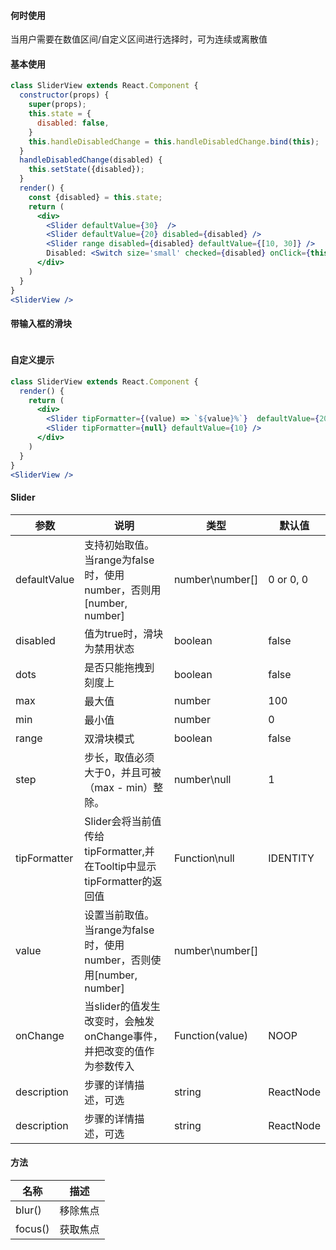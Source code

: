 #### **何时使用**
当用户需要在数值区间/自定义区间进行选择时，可为连续或离散值

#### **基本使用**
```jsx
class SliderView extends React.Component {
  constructor(props) {
    super(props);
    this.state = {
      disabled: false,
    }
    this.handleDisabledChange = this.handleDisabledChange.bind(this);
  }
  handleDisabledChange(disabled) {
    this.setState({disabled});
  }
  render() {
    const {disabled} = this.state;
    return (
      <div>
        <Slider defaultValue={30}  />
        <Slider defaultValue={20} disabled={disabled} />
        <Slider range disabled={disabled} defaultValue={[10, 30]} />
        Disabled: <Switch size='small' checked={disabled} onClick={this.handleDisabledChange} />
      </div>
    )
  }
}
<SliderView />
```


#### **带输入框的滑块**
```jsx

```

#### **自定义提示**
```jsx
class SliderView extends React.Component {
  render() {
    return (
      <div>
        <Slider tipFormatter={(value) => `${value}%`}  defaultValue={20}/>
        <Slider tipFormatter={null} defaultValue={10} />
      </div>
    )
  }
}
<SliderView />
```

#### **Slider**
| 参数 | 说明 | 类型 | 默认值 |
| --- | --- | --- | --- |
| defaultValue | 支持初始取值。当range为false时，使用number，否则用[number, number] | number\number[] | 0 or 0, 0 |
| disabled | 值为true时，滑块为禁用状态 | boolean | false |
| dots | 是否只能拖拽到刻度上 | boolean | false |
| max | 最大值 | number | 100 |
| min | 最小值 | number | 0 |
| range | 双滑块模式 | boolean | false |
| step | 步长，取值必须大于0，并且可被（max - min）整除。 | number\null | 1 |
| tipFormatter | Slider会将当前值传给tipFormatter,并在Tooltip中显示tipFormatter的返回值 | Function\null | IDENTITY |
| value | 设置当前取值。当range为false时，使用number，否则使用[number, number] | number\number[] |  |
| onChange | 当slider的值发生改变时，会触发onChange事件，并把改变的值作为参数传入 | Function(value) | NOOP |
| description | 步骤的详情描述，可选 | string | ReactNode |
| description | 步骤的详情描述，可选 | string | ReactNode |

#### **方法**
| 名称 | 描述 |
| --- | --- |
| blur() | 移除焦点 |
| focus() | 获取焦点 |

